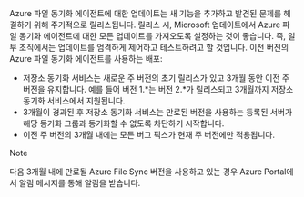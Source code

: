 Azure 파일 동기화 에이전트에 대한 업데이트는 새 기능을 추가하고 발견된 문제를 해결하기 위해 주기적으로 릴리스됩니다. 릴리스 시, Microsoft 업데이트에서 Azure 파일 동기화 에이전트에 대한 모든 업데이트를 가져오도록 설정하는 것이 좋습니다. 즉, 일부 조직에서는 업데이트를 엄격하게 제어하고 테스트하려고 할 것입니다. 이전 버전의 Azure 파일 동기화 에이전트를 사용하는 배포:

- 저장소 동기화 서비스는 새로운 주 버전의 초기 릴리스가 있고 3개월 동안 이전 주 버전을 유지합니다. 예를 들어 버전 1.\*는 버전 2.\*가 릴리스되고 3개월까지 저장소 동기화 서비스에서 지원됩니다.
- 3개월이 경과된 후 저장소 동기화 서비스는 만료된 버전을 사용하는 등록된 서버가 해당 동기화 그룹과 동기화할 수 없도록 차단하기 시작합니다.
- 이전 주 버전의 3개월 내에는 모든 버그 픽스가 현재 주 버전에만 적용됩니다.

> [!Note]  
> 다음 3개월 내에 만료될 Azure File Sync 버전을 사용하고 있는 경우 Azure Portal에서 알림 메시지를 통해 알림을 받습니다.